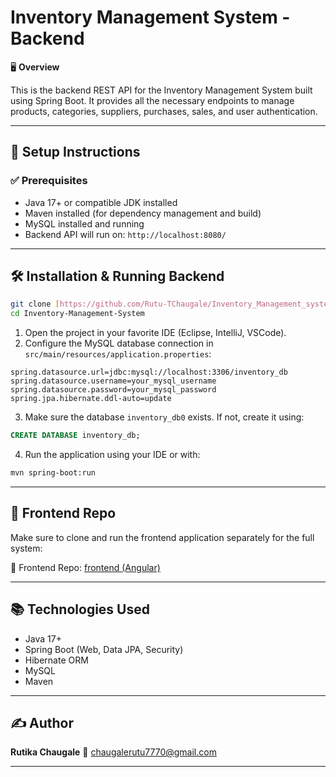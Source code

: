 # Inventory Management System - Backend

🖥️ **Overview**

This is the backend REST API for the Inventory Management System built using Spring Boot.
It provides all the necessary endpoints to manage products, categories, suppliers, purchases, sales, and user authentication.

---

## 🔧 Setup Instructions

### ✅ Prerequisites

* Java 17+ or compatible JDK installed
* Maven installed (for dependency management and build)
* MySQL installed and running
* Backend API will run on: `http://localhost:8080/`

---

## 🛠️ Installation & Running Backend

```bash
git clone [https://github.com/Rutu-TChaugale/Inventory_Management_system_backend.git]
cd Inventory-Management-System
```

1. Open the project in your favorite IDE (Eclipse, IntelliJ, VSCode).
2. Configure the MySQL database connection in `src/main/resources/application.properties`:

```properties
spring.datasource.url=jdbc:mysql://localhost:3306/inventory_db
spring.datasource.username=your_mysql_username
spring.datasource.password=your_mysql_password
spring.jpa.hibernate.ddl-auto=update
```

3. Make sure the database `inventory_db0` exists. If not, create it using:

```sql
CREATE DATABASE inventory_db;
```

4. Run the application using your IDE or with:

```bash
mvn spring-boot:run
```

---

## 🔗 Frontend Repo

Make sure to clone and run the frontend application separately for the full system:


🔗 Frontend Repo: [frontend (Angular)](https://github.com/Rutu-TChaugale/Inventory_Management_system_frontend.git)


---

## 📚 Technologies Used

* Java 17+
* Spring Boot (Web, Data JPA, Security)
* Hibernate ORM
* MySQL
* Maven

---

## ✍️ Author

**Rutika Chaugale**
📧 [chaugalerutu7770@gmail.com](mailto:chaugalerutu7770@gmail.com)

---

